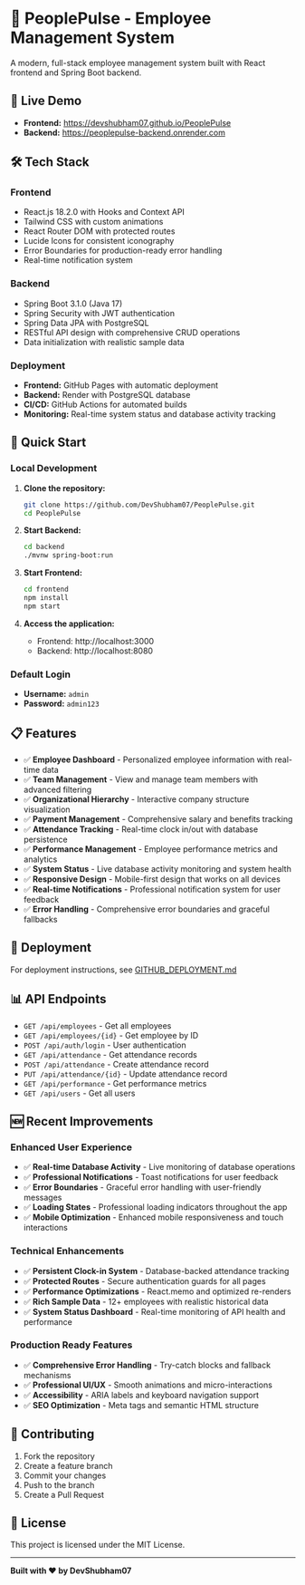 # 🚀 PeoplePulse - Employee Management System

A modern, full-stack employee management system built with React frontend and Spring Boot backend.

## 🎯 **Live Demo**

- **Frontend:** https://devshubham07.github.io/PeoplePulse
- **Backend:** https://peoplepulse-backend.onrender.com

## 🛠️ **Tech Stack**

### **Frontend**
- React.js 18.2.0 with Hooks and Context API
- Tailwind CSS with custom animations
- React Router DOM with protected routes
- Lucide Icons for consistent iconography
- Error Boundaries for production-ready error handling
- Real-time notification system

### **Backend**
- Spring Boot 3.1.0 (Java 17)
- Spring Security with JWT authentication
- Spring Data JPA with PostgreSQL
- RESTful API design with comprehensive CRUD operations
- Data initialization with realistic sample data

### **Deployment**
- **Frontend:** GitHub Pages with automatic deployment
- **Backend:** Render with PostgreSQL database
- **CI/CD:** GitHub Actions for automated builds
- **Monitoring:** Real-time system status and database activity tracking

## 🚀 **Quick Start**

### **Local Development**

1. **Clone the repository:**
   ```bash
   git clone https://github.com/DevShubham07/PeoplePulse.git
   cd PeoplePulse
   ```

2. **Start Backend:**
   ```bash
   cd backend
   ./mvnw spring-boot:run
   ```

3. **Start Frontend:**
   ```bash
   cd frontend
   npm install
   npm start
   ```

4. **Access the application:**
   - Frontend: http://localhost:3000
   - Backend: http://localhost:8080

### **Default Login**
- **Username:** `admin`
- **Password:** `admin123`

## 📋 **Features**

- ✅ **Employee Dashboard** - Personalized employee information with real-time data
- ✅ **Team Management** - View and manage team members with advanced filtering
- ✅ **Organizational Hierarchy** - Interactive company structure visualization
- ✅ **Payment Management** - Comprehensive salary and benefits tracking
- ✅ **Attendance Tracking** - Real-time clock in/out with database persistence
- ✅ **Performance Management** - Employee performance metrics and analytics
- ✅ **System Status** - Live database activity monitoring and system health
- ✅ **Responsive Design** - Mobile-first design that works on all devices
- ✅ **Real-time Notifications** - Professional notification system for user feedback
- ✅ **Error Handling** - Comprehensive error boundaries and graceful fallbacks

## 🔧 **Deployment**

For deployment instructions, see [GITHUB_DEPLOYMENT.md](GITHUB_DEPLOYMENT.md)

## 📊 **API Endpoints**

- `GET /api/employees` - Get all employees
- `GET /api/employees/{id}` - Get employee by ID
- `POST /api/auth/login` - User authentication
- `GET /api/attendance` - Get attendance records
- `POST /api/attendance` - Create attendance record
- `PUT /api/attendance/{id}` - Update attendance record
- `GET /api/performance` - Get performance metrics
- `GET /api/users` - Get all users

## 🆕 **Recent Improvements**

### **Enhanced User Experience**
- ✅ **Real-time Database Activity** - Live monitoring of database operations
- ✅ **Professional Notifications** - Toast notifications for user feedback
- ✅ **Error Boundaries** - Graceful error handling with user-friendly messages
- ✅ **Loading States** - Professional loading indicators throughout the app
- ✅ **Mobile Optimization** - Enhanced mobile responsiveness and touch interactions

### **Technical Enhancements**
- ✅ **Persistent Clock-in System** - Database-backed attendance tracking
- ✅ **Protected Routes** - Secure authentication guards for all pages
- ✅ **Performance Optimizations** - React.memo and optimized re-renders
- ✅ **Rich Sample Data** - 12+ employees with realistic historical data
- ✅ **System Status Dashboard** - Real-time monitoring of API health and performance

### **Production Ready Features**
- ✅ **Comprehensive Error Handling** - Try-catch blocks and fallback mechanisms
- ✅ **Professional UI/UX** - Smooth animations and micro-interactions
- ✅ **Accessibility** - ARIA labels and keyboard navigation support
- ✅ **SEO Optimization** - Meta tags and semantic HTML structure

## 🤝 **Contributing**

1. Fork the repository
2. Create a feature branch
3. Commit your changes
4. Push to the branch
5. Create a Pull Request

## 📄 **License**

This project is licensed under the MIT License.

---

**Built with ❤️ by DevShubham07**
